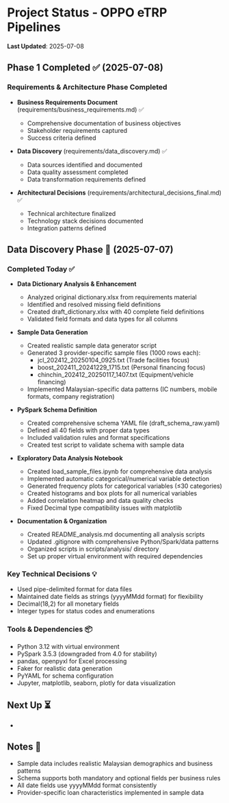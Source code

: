 # Project Status - OPPO eTRP Pipelines

**Last Updated**: 2025-07-08

## Phase 1 Completed ✅ (2025-07-08)

### Requirements & Architecture Phase Completed
- **Business Requirements Document** (requirements/business_requirements.md) ✅
  - Comprehensive documentation of business objectives
  - Stakeholder requirements captured
  - Success criteria defined
  
- **Data Discovery** (requirements/data_discovery.md) ✅
  - Data sources identified and documented
  - Data quality assessment completed
  - Data transformation requirements defined
  
- **Architectural Decisions** (requirements/architectural_decisions_final.md) ✅
  - Technical architecture finalized
  - Technology stack decisions documented
  - Integration patterns defined

## Data Discovery Phase 🔄 (2025-07-07)

### Completed Today ✅
- **Data Dictionary Analysis & Enhancement**
  - Analyzed original dictionary.xlsx from requirements material
  - Identified and resolved missing field definitions
  - Created draft_dictionary.xlsx with 40 complete field definitions
  - Validated field formats and data types for all columns

- **Sample Data Generation**
  - Created realistic sample data generator script
  - Generated 3 provider-specific sample files (1000 rows each):
    - jcl_202412_20250104_0925.txt (Trade facilities focus)
    - boost_202411_20241229_1715.txt (Personal financing focus)  
    - chinchin_202412_20250117_1407.txt (Equipment/vehicle financing)
  - Implemented Malaysian-specific data patterns (IC numbers, mobile formats, company registration)

- **PySpark Schema Definition**
  - Created comprehensive schema YAML file (draft_schema_raw.yaml)
  - Defined all 40 fields with proper data types
  - Included validation rules and format specifications
  - Created test script to validate schema with sample data

- **Exploratory Data Analysis Notebook**
  - Created load_sample_files.ipynb for comprehensive data analysis
  - Implemented automatic categorical/numerical variable detection
  - Generated frequency plots for categorical variables (≤30 categories)
  - Created histograms and box plots for all numerical variables
  - Added correlation heatmap and data quality checks
  - Fixed Decimal type compatibility issues with matplotlib

- **Documentation & Organization**
  - Created README_analysis.md documenting all analysis scripts
  - Updated .gitignore with comprehensive Python/Spark/data patterns
  - Organized scripts in scripts/analysis/ directory
  - Set up proper virtual environment with required dependencies

### Key Technical Decisions 💡
- Used pipe-delimited format for data files
- Maintained date fields as strings (yyyyMMdd format) for flexibility
- Decimal(18,2) for all monetary fields
- Integer types for status codes and enumerations

### Tools & Dependencies 📦
- Python 3.12 with virtual environment
- PySpark 3.5.3 (downgraded from 4.0 for stability)
- pandas, openpyxl for Excel processing
- Faker for realistic data generation
- PyYAML for schema configuration
- Jupyter, matplotlib, seaborn, plotly for data visualization

## Next Up ⏳
- 

## Notes 📝
- Sample data includes realistic Malaysian demographics and business patterns
- Schema supports both mandatory and optional fields per business rules
- All date fields use yyyyMMdd format consistently
- Provider-specific loan characteristics implemented in sample data